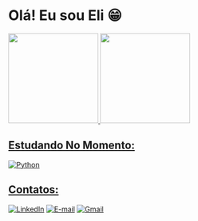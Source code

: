 # Olá! Eu sou Eli 😁
<div>
  <a href="https://github.com/Elifelete-Cavalcante20">
  <img height="180em" src="https://github-readme-stats.vercel.app/api?username=Elifelete-Cavalcante20&layout-compact_icons=true&theme=dark&include_all_commits-true&count_private=true"/>
  <img height="180em" src="https://github-readme-stats.vercel.app/api/top-langs/?username=Elifelete-Cavalcante20&layout-compact&langs_count=168&theme=dark&include_all_commits-true&count_private=true"/>
  </div> 
    
## Estudando No Momento:

![Python](https://img.shields.io/badge/Python-FFD43B?style=for-the-badge&logo=python&logoColor=blue)


## Contatos: 

[![LinkedIn](https://img.shields.io/badge/LinkedIn-0077B5?style=for-the-badge&logo=linkedin&logoColor=white)](https://www.linkedin.com/in/elifelete-cavalcante-b539ab1b6/)
[![E-mail](https://img.shields.io/badge/-Email-000?style=for-the-badge&logo=microsoft-outlook&logoColor=007BFF)](mailto:elifelete_11outlook.com)
[![Gmail](https://img.shields.io/badge/Gmail-333333?style=for-the-badge&logo=gmail&logoColor=red)](mailto:elif.cav00@gmail.com)
